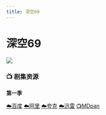 ```yaml
---
title: 深空69
---
```


# 深空69
![](/image/深空69.webp)

### 📺 剧集资源

**第一季** <Badge type="warning" text="漫迪MDsub" />

[☁️百度](https://pan.baidu.com/s/1YDfH_YBacm14JqDGaAM-fQ?pwd=p529)  [☁️阿里](https://www.alipan.com/s/YnANdDsMdtn)  [☁️夸克](https://pan.quark.cn/s/b1e8c762b650)  [☁️迅雷](https://pan.xunlei.com/s/VNtfVlV2VTf__xYZuFOVUjsmA1?pwd=t6z6#)  [📺MDpan](https://pan.mdsub.top/zh-CN/%E6%B7%B1%E5%BA%A6%E7%A9%BA%E9%97%B469/S1/)
